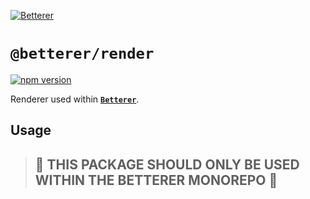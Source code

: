 [![Betterer](https://raw.githubusercontent.com/phenomnomnominal/betterer/master/docs/logo.png)](https://phenomnomnominal.github.io/betterer/)

# `@betterer/render`

[![npm version](https://img.shields.io/npm/v/@betterer/render.svg)](https://www.npmjs.com/package/@betterer/render)

Renderer used within [**`Betterer`**](https://github.com/phenomnomnominal/betterer).

## Usage

> ## 🚨 THIS PACKAGE SHOULD ONLY BE USED WITHIN THE BETTERER MONOREPO 🚨
